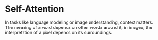 # Self-Attention

In tasks like language modeling or image understanding, context matters. The meaning of a word depends on other words around it; in images, the interpretation of a pixel depends on its surroundings.
